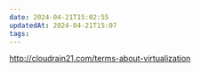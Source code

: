 ```yaml
---
date: 2024-04-21T15:02:55
updatedAt: 2024-04-21T15:07
tags: 
---
```

http://cloudrain21.com/terms-about-virtualization